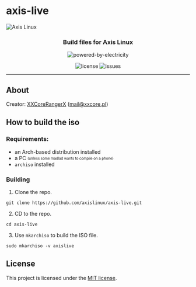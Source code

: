 # axis-live
![Axis Linux](https://user-images.githubusercontent.com/61242573/118399404-43c30480-b65d-11eb-9c81-82fccb9cf14e.png)

<h3 align="center">Build files for Axis Linux</h3>

<p align="center"><img alt="powered-by-electricity" src="https://forthebadge.com/images/badges/powered-by-electricity.svg"/></p>

<p align="center">
  <img alt="license" src="https://img.shields.io/github/license/axislinux/axis-live?style=for-the-badge"/>
  <img alt="issues" src="https://img.shields.io/github/issues/axislinux/axis-live?style=for-the-badge"/>
</p>

---

## About

Creator: [XXCoreRangerX](https://github.com/XXCoreRangerX) (mail@xxcore.pl)

## How to build the iso

### Requirements:
- an Arch-based distribution installed
- a PC <sub><sup>(unless some madlad wants to compile on a phone)</sub></sup>
- `archiso` installed

### Building

1. Clone the repo.
```console
git clone https://github.com/axislinux/axis-live.git
```
2. CD to the repo.
```console
cd axis-live
```
3. Use `mkarchiso` to build the ISO file.
```console
sudo mkarchiso -v axislive
```

## License
This project is licensed under the [MIT license](https://github.com/axislinux/axis-live/blob/master/LICENSE).
